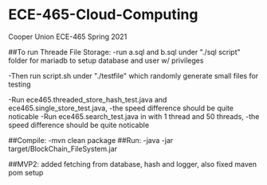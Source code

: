 # ECE-465-Cloud-Computing
Cooper Union ECE-465 Spring 2021


##To run Threade File Storage:
-run a.sql and b.sql under "./sql script" folder for mariadb to setup database and user w/ privileges

-Then run script.sh under "./testfile" which randomly generate small files for testing

-Run ece465.threaded_store_hash_test.java and ece465.single_store_test.java,
-the speed difference should be quite noticable
-Run ece465.search_test.java in with 1 thread and 50 threads,
-the speed difference should be quite noticable


##Compile:
-mvn clean package
##Run:
-java -jar target/BlockChain_FileSystem.jar


##MVP2: added fetching from database, hash and logger, also fixed maven pom setup
